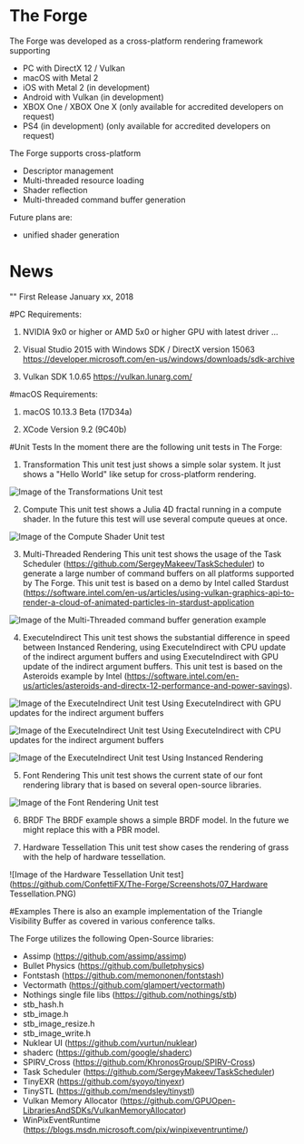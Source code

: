 # The Forge
The Forge was developed as a cross-platform rendering framework supporting
- PC with DirectX 12 / Vulkan
- macOS with Metal 2
- iOS with Metal 2 (in development)
- Android with Vulkan (in development)
- XBOX One / XBOX One X (only available for accredited developers on request)
- PS4 (in development) (only available for accredited developers on request)

The Forge supports cross-platform
- Descriptor management
- Multi-threaded resource loading
- Shader reflection
- Multi-threaded command buffer generation

Future plans are:
- unified shader generation


# News
"" First Release January xx, 2018



#PC Requirements:

1. NVIDIA 9x0 or higher or AMD 5x0 or higher GPU with latest driver ...

2. Visual Studio 2015 with Windows SDK / DirectX version 15063
https://developer.microsoft.com/en-us/windows/downloads/sdk-archive

3. Vulkan SDK 1.0.65 
https://vulkan.lunarg.com/


#macOS Requirements:

1. macOS 10.13.3 Beta (17D34a)

2. XCode Version 9.2 (9C40b)


#Unit Tests
In the moment there are the following unit tests in The Forge:

1. Transformation
This unit test just shows a simple solar system. It just shows a "Hello World" like setup for cross-platform rendering.

![Image of the Transformations Unit test](https://github.com/ConfettiFX/The-Forge/Screenshots/01_Transformations.PNG)

2. Compute
This unit test shows a Julia 4D fractal running in a compute shader. In the future this test will use several compute queues at once.

![Image of the Compute Shader Unit test](https://github.com/ConfettiFX/The-Forge/Screenshots/02_Compute.PNG)

3. Multi-Threaded Rendering
This unit test shows the usage of the Task Scheduler (https://github.com/SergeyMakeev/TaskScheduler) to generate a large number of command buffers on all platforms supported by The Forge. This unit test is based on a demo by Intel called Stardust (https://software.intel.com/en-us/articles/using-vulkan-graphics-api-to-render-a-cloud-of-animated-particles-in-stardust-application

![Image of the Multi-Threaded command buffer generation example](https://github.com/ConfettiFX/The-Forge/Screenshots/03_MultiThreading.PNG)

4. ExecuteIndirect
This unit test shows the substantial difference in speed between Instanced Rendering, using ExecuteIndirect with CPU update of the indirect argument buffers and using ExecuteIndirect with GPU update of the indirect argument buffers.
This unit test is based on the Asteroids example by Intel (https://software.intel.com/en-us/articles/asteroids-and-directx-12-performance-and-power-savings).

![Image of the ExecuteIndirect Unit test](https://github.com/ConfettiFX/The-Forge/Screenshots/04_ExecuteIndirect.PNG)
Using ExecuteIndirect with GPU updates for the indirect argument buffers

![Image of the ExecuteIndirect Unit test](https://github.com/ConfettiFX/The-Forge/Screenshots/04_ExecuteIndirect_2.PNG)
Using ExecuteIndirect with CPU updates for the indirect argument buffers

![Image of the ExecuteIndirect Unit test](https://github.com/ConfettiFX/The-Forge/Screenshots/04_ExecuteIndirect_3.PNG)
Using Instanced Rendering

5. Font Rendering
This unit test shows the current state of our font rendering library that is based on several open-source libraries.

![Image of the Font Rendering Unit test](https://github.com/ConfettiFX/The-Forge/Screenshots/05_FontRendering.PNG)

6. BRDF
The BRDF example shows a simple BRDF model. In the future we might replace this with a PBR model.



7. Hardware Tessellation
This unit test show cases the rendering of grass with the help of hardware tessellation.

![Image of the Hardware Tessellation Unit test](https://github.com/ConfettiFX/The-Forge/Screenshots/07_Hardware Tessellation.PNG)

#Examples
There is also an example implementation of the Triangle Visibility Buffer as covered in various conference talks.




The Forge utilizes the following Open-Source libraries:
- Assimp (https://github.com/assimp/assimp)
- Bullet Physics (https://github.com/bulletphysics)
- Fontstash (https://github.com/memononen/fontstash)
- Vectormath (https://github.com/glampert/vectormath)
- Nothings single file libs (https://github.com/nothings/stb)
 - stb_hash.h
 - stb_image.h
 - stb_image_resize.h
 - stb_image_write.h
- Nuklear UI (https://github.com/vurtun/nuklear)
- shaderc (https://github.com/google/shaderc)
- SPIRV_Cross (https://github.com/KhronosGroup/SPIRV-Cross)
- Task Scheduler (https://github.com/SergeyMakeev/TaskScheduler)
- TinyEXR (https://github.com/syoyo/tinyexr)
- TinySTL (https://github.com/mendsley/tinystl)
- Vulkan Memory Allocator (https://github.com/GPUOpen-LibrariesAndSDKs/VulkanMemoryAllocator)
- WinPixEventRuntime (https://blogs.msdn.microsoft.com/pix/winpixeventruntime/)